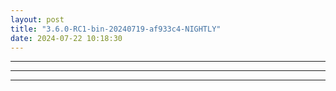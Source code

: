 ```yaml
---
layout: post
title: "3.6.0-RC1-bin-20240719-af933c4-NIGHTLY"
date: 2024-07-22 10:18:30
---
```


<hr>
<hr>
<hr>

